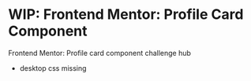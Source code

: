 # WIP: Frontend Mentor: Profile Card Component
Frontend Mentor: Profile card component challenge hub
- desktop css missing

